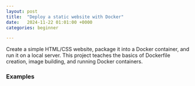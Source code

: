 ```yaml
---
layout: post
title:  "Deploy a static website with Docker"
date:   2024-11-22 01:01:00 +0000
categories: beginner

---
```


Create a simple HTML/CSS website, package it into a Docker container, and run it on a local server. This project teaches the basics of Dockerfile creation, image building, and running Docker containers.


### Examples
